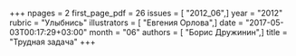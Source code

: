 +++
npages = 2
first_page_pdf = 26
issues = [ "2012_06",]
year = "2012"
rubric = "Улыбнись"
illustrators = [ "Евгения Орлова",]
date = "2017-05-03T00:17:29+03:00"
month = "06"
authors = [ "Борис Дружинин",]
title = "Трудная задача"
+++
